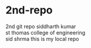 # 2nd-repo
2nd git repo
siddharth kumar
<br>
st thomas college of engineering
<br>
sid shrma
this is my local repo